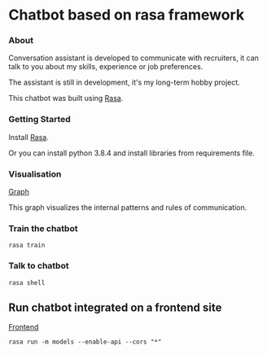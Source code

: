 # Chatbot based on rasa framework

### About
Conversation assistant is developed to communicate with recruiters,
it can talk to you about my skills, experience or job preferences.

The assistant is still in development, it's my long-term hobby project.

This chatbot was built using [Rasa](https://rasa.com/docs/getting-started/).

### Getting Started
Install [Rasa](https://rasa.com/docs/rasa/user-guide/installation/#installation).

Or you can install python 3.8.4 and install libraries from requirements file.

### Visualisation
[Graph](https://github.com/nebylamarek/Rasa_project/blob/master/graph.html)

This graph visualizes the internal patterns and rules of communication.

### Train the chatbot
```
rasa train
```

### Talk to chatbot
```
rasa shell
```

## Run chatbot integrated on a frontend site
[Frontend](https://github.com/nebylamarek/Rasa_project/blob/master/index.html)
```
rasa run -m models --enable-api --cors "*"
```
